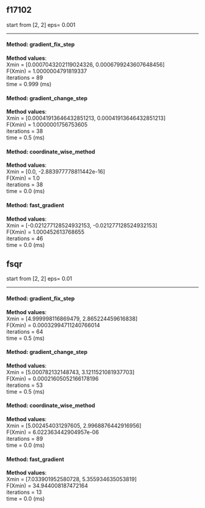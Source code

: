 ##  f17102   
start from  [2, 2] eps= 0.001  

---  

#### Method:  gradient_fix_step
__Method values__:  
Xmin = [0.0007043202119024326, 0.0006799243607648456]  
F(Xmin) =  1.0000004791819337  
iterations = 89  
time =  0.999 (ms)



#### Method:  gradient_change_step
__Method values__:  
Xmin = [0.00041913646432851213, 0.00041913646432851213]  
F(Xmin) =  1.0000001756753605  
iterations = 38  
time =  0.5 (ms)



#### Method:  coordinate_wise_method
__Method values__:  
Xmin = [0.0, -2.883977778811442e-16]  
F(Xmin) =  1.0  
iterations = 38  
time =  0.0 (ms)



#### Method:  fast_gradient
__Method values__:  
Xmin = [-0.021277128524932153, -0.021277128524932153]  
F(Xmin) =  1.000452613768655  
iterations = 46  
time =  0.0 (ms)



##  fsqr   
start from  [2, 2] eps= 0.01  

---  

#### Method:  gradient_fix_step
__Method values__:  
Xmin = [4.999998116869479, 2.865224459616838]  
F(Xmin) =  0.00032994711240766014  
iterations = 64  
time =  0.5 (ms)



#### Method:  gradient_change_step
__Method values__:  
Xmin = [5.000782132148743, 3.1211521081937703]  
F(Xmin) =  0.00021605052166178196  
iterations = 53  
time =  0.5 (ms)



#### Method:  coordinate_wise_method
__Method values__:  
Xmin = [5.002454031297605, 2.9968876442916956]  
F(Xmin) =  6.022363442904957e-06  
iterations = 89  
time =  0.0 (ms)



#### Method:  fast_gradient
__Method values__:  
Xmin = [7.033901952580728, 5.355934635053819]  
F(Xmin) =  34.944008187472164  
iterations = 13  
time =  0.0 (ms)



